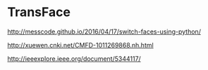 # TransFace

http://messcode.github.io/2016/04/17/switch-faces-using-python/

http://xuewen.cnki.net/CMFD-1011269868.nh.html

http://ieeexplore.ieee.org/document/5344117/
